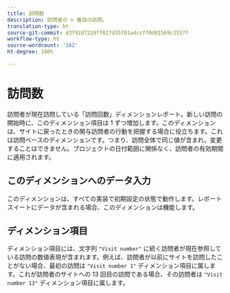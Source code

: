 ```yaml
---
title: 訪問数
description: 訪問者の n 番目の訪問。
translation-type: ht
source-git-commit: d3f92d72207f027d35f81a4ccf70d01569c3557f
workflow-type: ht
source-wordcount: '162'
ht-degree: 100%

---
```



# 訪問数

訪問者が現在訪問している「訪問回数」ディメンションレポート。新しい訪問の開始時に、このディメンション項目は 1 ずつ増加します。このディメンションは、サイトに戻ったときの関与訪問者の行動を把握する場合に役立ちます。これは訪問ベースのディメンションです。つまり、訪問全体で同じ値が含まれ、変更することはできません。プロジェクトの日付範囲に関係なく、訪問者の有効期間に適用されます。

## このディメンションへのデータ入力

このディメンションは、すべての実装で初期設定の状態で動作します。レポートスイートにデータが含まれる場合、このディメンションは機能します。

## ディメンション項目

ディメンション項目には、文字列 `"Visit number"` に続く訪問者が現在参照している訪問の数値表現が含まれます。例えば、訪問者が以前にサイトを訪問したことがない場合、最初の訪問は `"Visit number 1"` ディメンション項目に属します。これが訪問者のサイトへの 13 回目の訪問である場合、その訪問者は `"Visit number 13"` ディメンション項目に属します。
